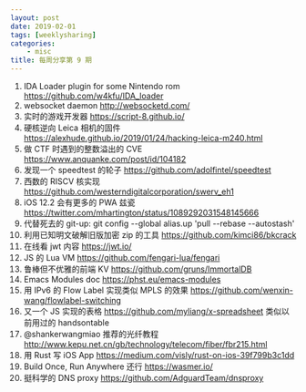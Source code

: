 ```yaml
---
layout: post
date: 2019-02-01
tags: [weeklysharing]
categories:
    - misc
title: 每周分享第 9 期
---
```




1. IDA Loader plugin for some Nintendo rom https://github.com/w4kfu/IDA_loader
2. websocket daemon http://websocketd.com/
3. 实时的游戏开发器 https://script-8.github.io/
4. 硬核逆向 Leica 相机的固件 https://alexhude.github.io/2019/01/24/hacking-leica-m240.html
5. 做 CTF 时遇到的整数溢出的 CVE https://www.anquanke.com/post/id/104182
6. 发现一个 speedtest 的轮子 https://github.com/adolfintel/speedtest
7. 西数的 RISCV 核实现 https://github.com/westerndigitalcorporation/swerv_eh1
8. iOS 12.2 会有更多的 PWA 兹瓷 https://twitter.com/mhartington/status/1089292031548145666
9. 代替死去的 git-up: git config --global alias.up 'pull --rebase --autostash'
10. 利用已知明文破解旧版加密 zip 的工具 https://github.com/kimci86/bkcrack
11. 在线看 jwt 内容 https://jwt.io/
12. JS 的 Lua VM  https://github.com/fengari-lua/fengari
13. 鲁棒但不优雅的前端 KV https://github.com/gruns/ImmortalDB
14. Emacs Modules doc https://phst.eu/emacs-modules
15. 用 IPv6 的 Flow Label 实现类似 MPLS 的效果 https://github.com/wenxin-wang/flowlabel-switching
16. 又一个 JS 实现的表格 https://github.com/myliang/x-spreadsheet 类似以前用过的 handsontable
17. @shankerwangmiao 推荐的光纤教程 http://www.kepu.net.cn/gb/technology/telecom/fiber/fbr215.html
18. 用 Rust 写 iOS App https://medium.com/visly/rust-on-ios-39f799b3c1dd
19. Build Once, Run Anywhere 还行 https://wasmer.io/
20. 挺科学的 DNS proxy https://github.com/AdguardTeam/dnsproxy
